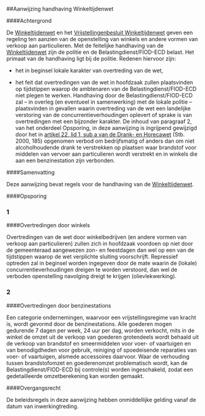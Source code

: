 <meta http-equiv='Content-Type' content='text/html; charset=utf-8' />

##Aanwijzing handhaving Winkeltijdenwet

####Achtergrond

De [Winkeltijdenwet](../../../../../wet/winkeltijdenwet/BWBR0007952/README.md) en het [Vrijstellingenbesluit Winkeltijdenwet](../../../../../AMvB/vrijstellingenbesluit/winkeltijdenwet/BWBR0007953/README.md) geven een regeling ten aanzien van de openstelling van winkels en andere vormen van verkoop aan particulieren. Met de feitelijke handhaving van de [Winkeltijdenwet](../../../../../wet/winkeltijdenwet/BWBR0007952/README.md) zijn de politie en de Belastingdienst/FIOD-ECD belast. Het primaat van de handhaving ligt bij de politie. Redenen hiervoor zijn: 

* het in beginsel lokale karakter van overtreding van de wet,  

* het feit dat overtredingen van de wet in hoofdzaak zullen plaatsvinden op tijdstippen waarop de ambtenaren van de Belastingdienst/FIOD-ECD niet plegen te werken.   Handhaving door de Belastingdienst/FIOD-ECD zal – in overleg (en eventueel in samenwerking) met de lokale politie – plaatsvinden in gevallen waarin overtreding van de wet een landelijke verstoring van de concurrentieverhoudingen oplevert of sprake is van overtredingen met een bijzonder karakter. De inhoud van paragraaf 2, van het onderdeel Opsporing, in deze aanwijzing is ingrijpend gewijzigd door het in [artikel 22, lid 1, sub a van de Drank- en Horecawet](../../../../../wet/drank-/en/horecawet/BWBR0002458/README.md) (Stb. 2000, 185) opgenomen verbod om bedrijfsmatig of anders dan om niet alcoholhoudende drank te verstrekken op plaatsen waar brandstof voor middelen van vervoer aan particulieren wordt verstrekt en in winkels die aan een benzinestation zijn verbonden.    

####Samenvatting

Deze aanwijzing bevat regels voor de handhaving van de [Winkeltijdenwet](../../../../../wet/winkeltijdenwet/BWBR0007952/README.md).    

####Opsporing

### 1  

####Overtredingen door winkels

Overtredingen van de wet door winkelbedrijven (en andere vormen van verkoop aan particulieren) zullen zich in hoofdzaak voordoen op niet door de gemeenteraad aangewezen zon- en feestdagen dan wel op een van de tijdstippen waarop de wet verplichte sluiting voorschrijft. Repressief optreden zal in beginsel worden ingegeven door de mate waarin de (lokale) concurrentieverhoudingen dreigen te worden verstoord, dan wel de verboden openstelling navolging dreigt te krijgen (olievlekwerking).    
### 2  

####Overtredingen door benzinestations

Een categorie ondernemingen, waarvoor een vrijstellingsregime van kracht is, wordt gevormd door de benzinestations. Alle goederen mogen gedurende 7 dagen per week, 24 uur per dag, worden verkocht, mits in de winkel de omzet uit de verkoop van goederen grotendeels wordt behaald uit de verkoop van brandstof en smeermiddelen voor voer- of vaartuigen en van benodigdheden voor gebruik, reiniging of spoedeisende reparaties van voer- of vaartuigen, alsmede accessoires daarvoor. Waar de verhouding tussen brandstofomzet en goederenomzet problematisch wordt, kan de Belastingdienst/FIOD-ECD bij controle(s) worden ingeschakeld, zodat een gedetailleerde omzetberekening kan worden gemaakt.     

####Overgangsrecht

De beleidsregels in deze aanwijzing hebben onmiddellijke gelding vanaf de datum van inwerkingtreding.     
